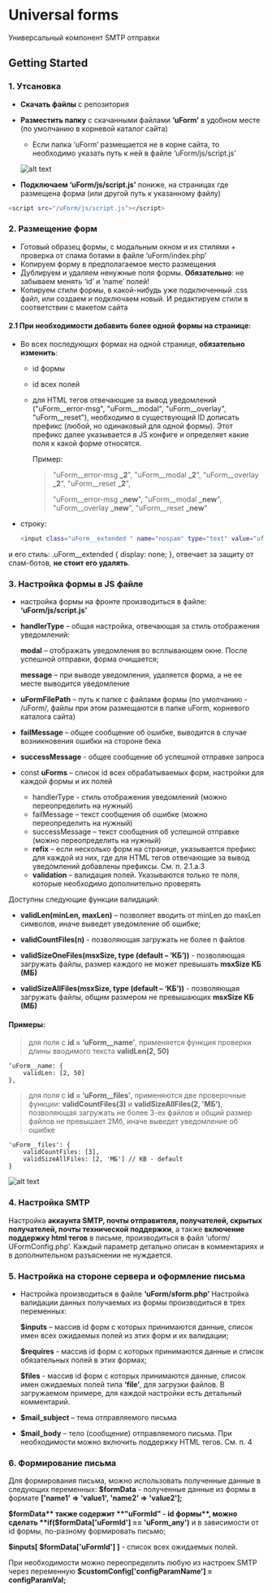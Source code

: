 # Universal forms

Универсальный компонент SMTP отправки

## Getting Started
### 1. Утсановка
* **Скачать файлы** с репозитория
* **Разместить папку** с скачанными файлами **‘uForm’** в удобном месте (по умолчанию в корневой каталог сайта)
    * Если папка ‘uForm’ размещается не в корне сайта, то необходимо указать путь к ней в файле ‘uForm/js/script.js’
    
     ![alt text](https://i.imgur.com/6saAuaT.jpg "JS Config")
* **Подключаем ‘uForm/js/script.js’** пониже, на страницах где размещена форма (или другой путь к указанному файлу)
```sh
<script src="/uForm/js/script.js"></script>
```


### 2.	Размещение форм
* Готовый образец формы, с модальным окном и их стилями + проверка от спама ботами в файле ‘uForm/index.php’
* Копируем форму в предполагаемое место размещения
* Дублируем и удаляем ненужные поля формы. **Обязательно**: не забываем менять ‘id’ и ‘name’ полей!
* Копируем стили формы, в какой-нибудь уже подключенный .css файл, или создаем и подключаем новый. И редактируем стили в соответствии с макетом сайта

#### 2.1	При необходимости добавить более одной формы на странице:
* Во всех последующих формах на одной странице, **обязательно изменить**:
    * id формы
    * id всех полей
    * для HTML тегов отвечающие за вывод уведомлений 
("uForm__error-msg", "uForm__modal", "uForm__overlay", "uForm__reset"), необходимо в существующий ID дописать префикс (любой, но одинаковый для одной формы). Этот префикс далее указывается в JS конфиге и определяет какие поля к какой форме относятся.

        Пример:

        >"uForm__error-msg **_2**", "uForm__modal **_2**", "uForm__overlay **_2**", "uForm__reset **_2**",
        >
        >"uForm__error-msg **_new**", "uForm__modal **_new**", "uForm__overlay **_new**", "uForm__reset **_new**"

* строку:
    ```sh
    <input class="uForm__extended " name="nospam" type="text" value="uform-empty" required>
    ```
и его стиль:
.uForm__extended {
  display: none;
 }, 
отвечает за защиту от спам-ботов, **не стоит его удалять**.

### 3.	Настройка формы в JS файле

* настройка формы на фронте производиться в файле: **‘uForm/js/script.js’**
* **handlerType** – общая настройка, отвечающая за стиль отображения уведомлений:

    **modal** – отображать уведомления во всплывающем окне. После успешной отправки, форма очищается;

    **message** – при выводе уведомления, удаляется форма, а не ее месте выводится уведомление
* **uFormFilePath** – путь к папке с файлами формы (по умолчанию - /uForm/, файлы при этом размещаются в папке uForm, корневого каталога сайта)
* **failMessage** – общее сообщение об ошибке, выводится в случае возникновения ошибки на стороне бека
* **successMessage** - общее сообщение об успешной отправке запроса
* const **uForms** – список id всех обрабатываемых форм, настройки для каждой формы и их полей
    * handlerType - стиль отображения уведомлений (можно переопределить на нужный)
    * failMessage – текст сообщения об ошибке (можно переопределить на нужный)
    * successMessage – текст сообщения об успешной отправке (можно переопределить на нужный)
    * **refix** – если несколько форм на странице, указывается префикс для каждой из них, где для HTML тегов отвечающие за вывод уведомлений добавлены префиксы. См. п.  2.1.а.3 
    * **validation** – валидация полей. Указываются только те поля, которые необходимо дополнительно проверять

Доступны следующие функции валидаций:

* **validLen(minLen, maxLen)** – позволяет вводить от minLen до maxLen символов, иначе выведет уведомление об ошибке;

* **validCountFiles(n)** - позволяющая загружать не более n файлов

* **validSizeOneFiles(msxSize, type (default – ‘КБ’))** -  позволяющая загружать файлы, размер каждого не может превышать **msxSize КБ (МБ)**

* **validSizeAllFiles(msxSize, type (default – ‘КБ’))** -  позволяющая загружать файлы, общим размером не превышающих **msxSize КБ (МБ)**


#### Примеры:

> для поля с **id = ‘uForm__name’**, применяется функция проверки длины вводимого текста **validLen(2, 50)**

    ‘uForm__name: {
        validLen: [2, 50]
    },

> для поля с **id = ‘uForm__files’**, применяются две проверочные функции: **validCountFiles(3)** и  **validSizeAllFiles(2, 'МБ')**, позволяющая загружать не более 3-ех файлов и общий размер файлов не превышает 2Мб, иначе выведет уведомление об ошибке


    'uForm__files': {
        validCountFiles: [3],
        validSizeAllFiles: [2, 'МБ'] // KB - default
    }
 
 ![alt text](https://i.imgur.com/DoTcnrw.jpg "JS Config")
 
 

### 4.	Настройка SMTP
Настройка **аккаунта SMTP, почты отправителя, получателей, скрытых получателей, почты технической поддержки**, а также **включение поддержку html тегов** в письме, производиться в файл ‘uform/ UFormConfig.php’.
Каждый параметр детально описан в комментариях и в дополнительном разъяснении не нуждается.

### 5.	Настройка на стороне сервера и оформление письма
* Настройка производиться в файле **‘uForm/sform.php’**
Настройка валидации данных получаемых из формы производиться в трех переменных:

    **$inputs** – массив id форм с которых принимаются данные, список имен всех ожидаемых полей из этих форм и их валидации;

    **$requires** - массив id форм с которых принимаются данные и список обязательных полей в этих формах;

    **$files** - массив id форм с которых принимаются данные, список имен ожидаемых полей типа **‘file’**, для загрузки файлов.
В загружаемом примере, для каждой настройки есть детальный комментарий.
* **$mail_subject** – тема отправляемого письма
* **$mail_body** – тело (сообщение) отправляемого письма. При необходимости можно включить поддержку HTML тегов. См. п. 4

### 6.	Формирование письма

Для формирования письма, можно использовать полученные данные в следующих переменных:
**$formData** - полученные данные из формы в формате **['name1' => 'value1', 'name2' => 'value2'];**

**$formData** также содержит **"uFormId" - id формы**,
можно сделать **if($formData['uFormId'] == 'uForm_any')** и в зависимости от id формы, по-разному формировать письмо;

**$inputs[ $formData['uFormId'] ]** - список всех ожидаемых полей.

При необходимости можно переопределить любую из настроек SMTP через переменную **$customConfig['configParamName'] = configParamVal;**
